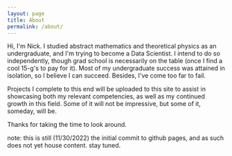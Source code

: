 ```yaml
---
layout: page
title: About
permalink: /about/
---
```


Hi, I'm Nick.  I studied abstract mathematics and theoretical physics as an undergraduate, and I'm 
trying to become a Data Scientist.  I intend to do so independently, though grad school is 
necessarily on the table (once I find a cool 15-g's to pay for it).  Most of my undergraduate success
was attained in isolation, so I believe I can succeed.  Besides, I've come too far to fail.


Projects I complete to this end will be uploaded to this site to assist in showcasing both my 
relevant competencies, as well as my continued growth in this field.  Some of it will not be
impressive, but some of it, someday, will be.

Thanks for taking the time to look around.


note: this is still (11/30/2022) the initial commit to github pages, and as such does not yet house
      content.  stay tuned.


[jekyll-organization]: https://github.com/jekyll
